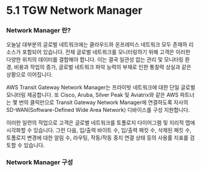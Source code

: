 # 5.1 TGW Network Manager

### Network Manager 란?

오늘날 대부분의 글로벌 네트워크에는 클라우드와 온프레미스 네트워크 모두 존재하 리소스가 포함되어 있습니다. 전체 글로벌 네트워크를 모니터링하기 위해 고객은 이러한 다양한 위치의 데이터를 결합해야 합니다. 이는 결국 일관성 없는 관리 및 모니터링 환경, 비용과 작업의 증가, 글로벌 네트워크 파악 능력의 부재로 인한 통찰력 상실과 같은 상황으로 이어집니다.

AWS Transit Gateway Network Manager는 프라이빗 네트워크에 대한 단일 글로벌 모니터링 제공합니다. 또 Cisco, Aruba, Silver Peak 및 Aviatrix와 같은 AWS 파트너는 몇 번의 클릭만으로 Transit Gateway Network Manager에 연결하도록 자사의 SD-WAN\(Software-Defined Wide Area Network\) 디바이스를 구성 지원합니다.

 이러한 일련의 작업으로 고객은 글로벌 네트워크를 토폴로지 다이어그램 및 지리적 맵에 시각화할 수 있습니다. 그런 다음, 입/출력 바이트 수, 입/출력 패킷 수, 삭제된 패킷 수, 토폴로지 변경에 대한 알림 수, 라우팅, 작동/작동 중지 연결 상태 등의 사용률 지표를 검토할 수 있습니다. 

### Network Manager 구성



